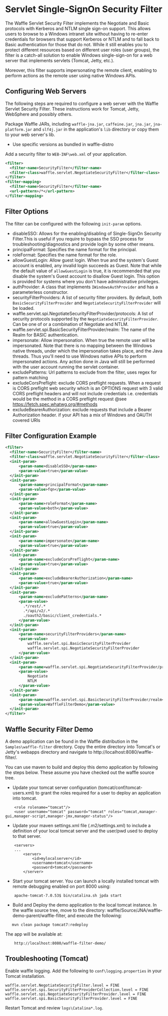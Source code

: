 Servlet Single-SignOn Security Filter
=====================================

The Waffle Servlet Security Filter implements the Negotiate and Basic protocols with Kerberos and NTLM single sign-on support. This allows users to browse to a Windows intranet site without having to re-enter credentials for browsers that support Kerberos or NTLM and to fall back to Basic authentication for those that do not. While it still enables you to protect different resources based on different user roles (user groups), the filter is a catch-all solution to enable Windows single-sign-on for a web server that implements servlets (Tomcat, Jetty, etc.). 

Moreover, this filter supports impersonating the remote client, enabling to perform actions as the remote user using native Windows APIs. 

Configuring Web Servers
-----------------------

The following steps are required to configure a web server with the Waffle Servlet Security Filter. These instructions work for Tomcat, Jetty, WebSphere and possibly others.

Package Waffle JARs, including `waffle-jna.jar`, `caffeine.jar`, `jna.jar`, `jna-platform.jar` and `slf4j.jar` in the application's `lib` directory or copy them to your web server's lib. 

- Use specific versions as bundled in waffle-distro

Add a security filter to `WEB-INF\web.xml` of your application. 

``` xml
<filter>
  <filter-name>SecurityFilter</filter-name>
  <filter-class>waffle.servlet.NegotiateSecurityFilter</filter-class>
</filter>
<filter-mapping>
  <filter-name>SecurityFilter</filter-name>
  <url-pattern>/*</url-pattern>
</filter-mapping>
```

Filter Options
--------------

The filter can be configured with the following `init-param` options. 

* disableSSO: Allows for the enabling/disabling of Single-SignOn Security Filter.This is useful if you require to bypass the SSO process for troubleshooting/diagnostics and provide login by some other means.
* principalFormat: Specifies the name format for the principal.
* roleFormat: Specifies the name format for the role.
* allowGuestLogin: Allow guest login. When true and the system's Guest account is enabled, any invalid login succeeds as Guest. Note that while the default value of `allowGuestLogin` is true, it is recommended that you disable the system's Guest account to disallow Guest login. This option is provided for systems where you don't have administrative privileges. 
* authProvider: A class that implements `IWindowsAuthProvider` and has a parameterless constructor. 
* securityFilterProviders: A list of security filter providers. By default, both `BasicSecurityFilterProvider` and `NegotiateSecurityFilterProvider` will be loaded. 
* waffle.servlet.spi.NegotiateSecurityFilterProvider/protocols: A list of security protocols supported by the `NegotiateSecurityFilterProvider`. Can be one of or a combination of Negotiate and NTLM. 
* waffle.servlet.spi.BasicSecurityFilterProvider/realm: The name of the Realm for BASIC authentication. 
* impersonate: Allow impersonation. When true the remote user will be impersonated. Note that there is no mapping between the Windows native threads, under which the impersonation takes place, and the Java threads. Thus you'll need to use Windows native APIs to perform impersonated actions. Any action done in Java will still be performed with the user account running the servlet container. 
* excludePatterns: Url patterns to exclude from the filter, uses regex for pattern matching
* excludeCorsPreflight: exclude CORS preflight requests. When a request is CORS preflight web security which is an OPTIONS request with 3 valid CORS preflight headers and will not include credentials i.e. credentials would be the method in a CORS preflight request @see https://fetch.spec.whatwg.org/#methods   
* excludeBearerAuthorization:  exclude requests that include a Bearer Authorization header. if your API has a mix of Windows and OAUTH covered URIs

Filter Configuration Example
----------------------------

``` xml
<filter>
  <filter-name>SecurityFilter</filter-name>
  <filter-class>waffle.servlet.NegotiateSecurityFilter</filter-class>   
  <init-param>
      <param-name>disableSSO</param-name>
      <param-value>true</param-value>
  </init-param>
  <init-param>
      <param-name>principalFormat</param-name>
      <param-value>fqn</param-value>
  </init-param>
  <init-param>
      <param-name>roleFormat</param-name>
      <param-value>both</param-value>
  </init-param>
  <init-param>
      <param-name>allowGuestLogin</param-name>
      <param-value>true</param-value>
  </init-param>
  <init-param>
      <param-name>impersonate</param-name>
      <param-value>true</param-value>
  </init-param>
  <init-param>
      <param-name>excludeCorsPreflight</param-name>
      <param-value>true</param-value>
  </init-param>
  <init-param>
      <param-name>excludeBearerAuthorization</param-name>
      <param-value>true</param-value>
  </init-param>  
  <init-param>
      <param-name>excludePatterns</param-name>
      <param-value>
        .*/rest/.*
        .*/api/v2/.*
        ./oauth2/basic/client_credentials.*
      </param-value>
  </init-param>
  <init-param>
      <param-name>securityFilterProviders</param-name>
      <param-value>
          waffle.servlet.spi.BasicSecurityFilterProvider
          waffle.servlet.spi.NegotiateSecurityFilterProvider
      </param-value>
  </init-param>
  <init-param>
      <param-name>waffle.servlet.spi.NegotiateSecurityFilterProvider/protocols</param-name>
      <param-value>
          Negotiate
          NTLM
      </param-value>
  </init-param>
  <init-param>
      <param-name>waffle.servlet.spi.BasicSecurityFilterProvider/realm</param-name>
      <param-value>WaffleFilterDemo</param-value>
  </init-param>
</filter>
```

Waffle Security Filter Demo
---------------------------

A demo application can be found in the Waffle distribution in the `Samples\waffle-filter` directory. Copy the entire directory into Tomcat's or Jetty's webapps directory and navigate to http://localhost:8080/waffle-filter/.

You can use maven to build and deploy this demo application by following the steps below. These assume you have checked out the waffle source tree.

* Update your tomcat server configuration (tomcat/conf/tomcat-users.xml) to grant the roles required for a user to deploy an application into tomcat.

```
    <role rolename="tomcat"/>
    <user username="tomcat" password="tomcat" roles="tomcat,manager-gui,manager-script,manager-jmx,manager-status"/>
```

* Update your maven settings.xml file (.m2/settings.xml) to include a definition of your local tomcat server and the user/pwd used to deploy to that server.

```
    <servers>
    ...
        <server>
            <id>mylocalserver</id>
            <username>tomcat</username>
            <password>tomcat</password>
        </server>
```

* Start your tomcat server. You can launch a locally installed tomcat with remote debugging enabled on port 8000 using:

```
    apache-tomcat-7.0.53$ bin/catalina.sh jpda start
```

* Build and Deploy the demo application to the local tomcat instance. In the waffle source tree, move to the directory: waffle/Source/JNA/waffle-demo-parent/waffle-filter, and execute the following:

```
   mvn clean package tomcat7:redeploy
```

   The app will be available at:

        http://localhost:8080/waffle-filter-demo/


Troubleshooting (Tomcat)
------------------------

Enable waffle logging. Add the following to `conf\logging.properties` in your Tomcat installation. 

``` 
waffle.servlet.NegotiateSecurityFilter.level = FINE
waffle.servlet.spi.SecurityFilterProviderCollection.level = FINE
waffle.servlet.spi.NegotiateSecurityFilterProvider.level = FINE
waffle.servlet.spi.BasicSecurityFilterProvider.level = FINE
```

Restart Tomcat and review `logs\Catalina*.log`. 


